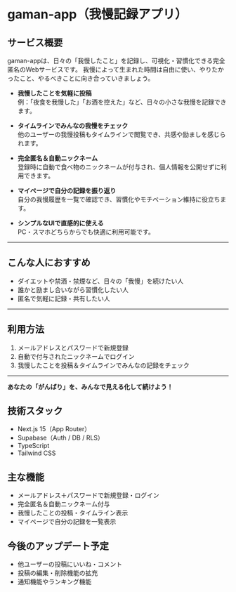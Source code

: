 # gaman-app（我慢記録アプリ）

## サービス概要

gaman-appは、日々の「我慢したこと」を記録し、可視化・習慣化できる完全匿名のWebサービスです。
我慢によって生まれた時間は自由に使い、やりたかったこと、やるべきことに向き合っていきましょう。

- **我慢したことを気軽に投稿**  
  例：「夜食を我慢した」「お酒を控えた」など、日々の小さな我慢を記録できます。

- **タイムラインでみんなの我慢をチェック**  
  他のユーザーの我慢投稿もタイムラインで閲覧でき、共感や励ましを感じられます。

- **完全匿名＆自動ニックネーム**  
  登録時に自動で食べ物のニックネームが付与され、個人情報を公開せずに利用できます。

- **マイページで自分の記録を振り返り**  
  自分の我慢履歴を一覧で確認でき、習慣化やモチベーション維持に役立ちます。

- **シンプルなUIで直感的に使える**  
  PC・スマホどちらからでも快適に利用可能です。

---

## こんな人におすすめ

- ダイエットや禁酒・禁煙など、日々の「我慢」を続けたい人
- 誰かと励まし合いながら習慣化したい人
- 匿名で気軽に記録・共有したい人

---

## 利用方法

1. メールアドレスとパスワードで新規登録
2. 自動で付与されたニックネームでログイン
3. 我慢したことを投稿＆タイムラインでみんなの記録をチェック

---

**あなたの「がんばり」を、みんなで見える化して続けよう！**

## 技術スタック

- Next.js 15（App Router）
- Supabase（Auth / DB / RLS）
- TypeScript
- Tailwind CSS

## 主な機能

- メールアドレス＋パスワードで新規登録・ログイン
- 完全匿名＆自動ニックネーム付与
- 我慢したことの投稿・タイムライン表示
- マイページで自分の記録を一覧表示

## 今後のアップデート予定

- 他ユーザーの投稿にいいね・コメント
- 投稿の編集・削除機能の拡充
- 通知機能やランキング機能
